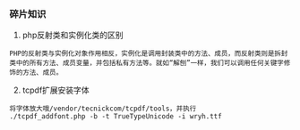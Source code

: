 ### 碎片知识

1. php反射类和实例化类的区别

```
PHP的反射类与实例化对象作用相反，实例化是调用封装类中的方法、成员，而反射类则是拆封类中的所有方法、成员变量，并包括私有方法等。就如“解刨”一样，我们可以调用任何关键字修饰的方法、成员。
```

2. tcpdf扩展安装字体

```
将字体放大哦/vendor/tecnickcom/tcpdf/tools，并执行
./tcpdf_addfont.php -b -t TrueTypeUnicode -i wryh.ttf
```
